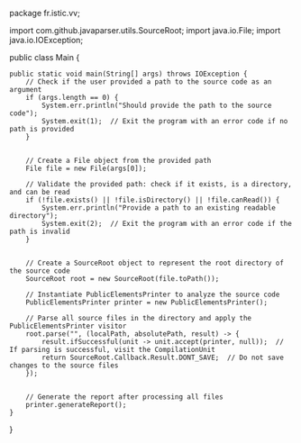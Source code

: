 package fr.istic.vv;


import com.github.javaparser.utils.SourceRoot;
import java.io.File;
import java.io.IOException;


public class Main {


    public static void main(String[] args) throws IOException {
        // Check if the user provided a path to the source code as an argument
        if (args.length == 0) {
            System.err.println("Should provide the path to the source code");
            System.exit(1);  // Exit the program with an error code if no path is provided
        }


        // Create a File object from the provided path
        File file = new File(args[0]);
       
        // Validate the provided path: check if it exists, is a directory, and can be read
        if (!file.exists() || !file.isDirectory() || !file.canRead()) {
            System.err.println("Provide a path to an existing readable directory");
            System.exit(2);  // Exit the program with an error code if the path is invalid
        }


        // Create a SourceRoot object to represent the root directory of the source code
        SourceRoot root = new SourceRoot(file.toPath());
       
        // Instantiate PublicElementsPrinter to analyze the source code
        PublicElementsPrinter printer = new PublicElementsPrinter();
       
        // Parse all source files in the directory and apply the PublicElementsPrinter visitor
        root.parse("", (localPath, absolutePath, result) -> {
            result.ifSuccessful(unit -> unit.accept(printer, null));  // If parsing is successful, visit the CompilationUnit
            return SourceRoot.Callback.Result.DONT_SAVE;  // Do not save changes to the source files
        });


        // Generate the report after processing all files
        printer.generateReport();
    }
}
